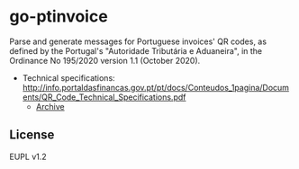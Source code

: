 # go-ptinvoice

Parse and generate messages for Portuguese invoices' QR codes, as
defined by the Portugal's "Autoridade Tributária e Aduaneira", in the
Ordinance No 195/2020 version 1.1 (October 2020).

* Technical specifications: <http://info.portaldasfinancas.gov.pt/pt/docs/Conteudos_1pagina/Documents/QR_Code_Technical_Specifications.pdf>
  * [Archive](https://web.archive.org/web/20201124094854/http://info.portaldasfinancas.gov.pt/pt/docs/Conteudos_1pagina/Documents/QR_Code_Technical_Specifications.pdf)

## License

EUPL v1.2
